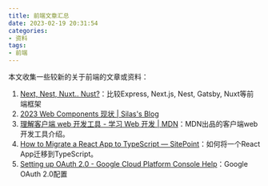 ```yaml
---
title: 前端文章汇总
date: 2023-02-19 20:31:54
categories:
- 资料 
tags:
- 前端 
---
```

本文收集一些较新的关于前端的文章或资料：
<!--more-->

1. [Next, Nest, Nuxt.. Nust?](https://www.twilio.com/blog/comparing-nextjs-nestjs-nuxt-gatsby)：比较Express, Next.js, Nest, Gatsby, Nuxt等前端框架
2. [2023 Web Components 现状 | Silas's Blog](https://blog.5bang.top/2023/04/21/2023_state_of_web_component)
3. [理解客户端 web 开发工具 - 学习 Web 开发 | MDN](https://developer.mozilla.org/zh-CN/docs/Learn/Tools_and_testing/Understanding_client-side_tools)：MDN出品的客户端web开发工具介绍。
4. [How to Migrate a React App to TypeScript — SitePoint](https://www.sitepoint.com/how-to-migrate-a-react-app-to-typescript/)：如何将一个React App迁移到TypeScript。
5. [Setting up OAuth 2.0 - Google Cloud Platform Console Help](https://support.google.com/cloud/answer/6158849#authorized-domains&zippy=%2Cauthorized-domains%2Cstep-configure-your-app-to-use-the-new-secret%2Cuser-consent%2Cweb-applications)：Google OAuth 2.0配置


